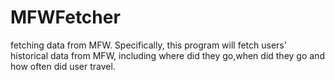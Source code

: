 MFWFetcher
==========

fetching data from MFW.
Specifically, this program will fetch users' historical data from MFW, including where did they go,when did they go and how
often did user travel.
